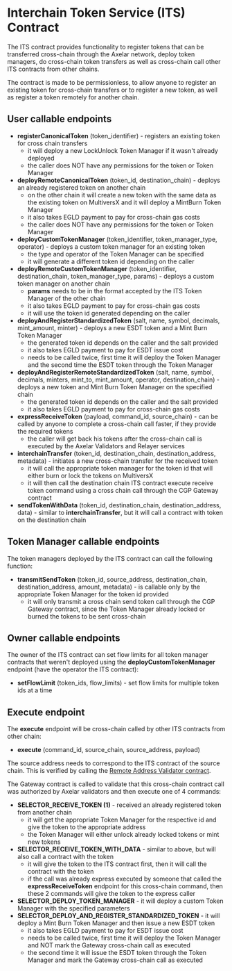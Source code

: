 # Interchain Token Service (ITS) Contract

The ITS contract provides functionality to register tokens that can be transferred cross-chain through the Axelar network,
deploy token managers, do cross-chain token transfers as well as cross-chain call other ITS contracts from other chains.

The contract is made to be permissionless, to allow anyone to register an existing token for cross-chain transfers or to register
a new token, as well as register a token remotely for another chain.

## User callable endpoints
- **registerCanonicalToken** (token_identifier) - registers an existing token for cross chain transfers
  - it will deploy a new LockUnlock Token Manager if it wasn't already deployed
  - the caller does NOT have any permissions for the token or Token Manager
- **deployRemoteCanonicalToken** (token_id, destination_chain) - deploys an already registered token on another chain
  - on the other chain it will create a new token with the same data as the existing token on MultiversX and it will deploy a MintBurn Token Manager
  - it also takes EGLD payment to pay for cross-chain gas costs
  - the caller does NOT have any permissions for the token or Token Manager
- **deployCustomTokenManager** (token_identifier, token_manager_type, operator) - deploys a custom token manager for an existing token
  - the type and operator of the Token Manager can be specified
  - it will generate a different token id depending on the caller
- **deployRemoteCustomTokenManager** (token_identifier, destination_chain, token_manager_type, params) - deploys a custom token manager on another chain
  - **params** needs to be in the format accepted by the ITS Token Manager of the other chain
  - it also takes EGLD payment to pay for cross-chain gas costs
  - it will use the token id generated depending on the caller
- **deployAndRegisterStandardizedToken** (salt, name, symbol, decimals, mint_amount, minter) - deploys a new ESDT token and a Mint Burn Token Manager
  - the generated token id depends on the caller and the salt provided
  - it also takes EGLD payment to pay for ESDT issue cost
  - needs to be called twice, first time it will deploy the Token Manager and the second time the ESDT token through the Token Manager
- **deployAndRegisterRemoteStandardizedToken** (salt, name, symbol, decimals, minters, mint_to, mint_amount, operator, destination_chain) - deploys a new token and Mint Burn Token Manager on the specified chain
  - the generated token id depends on the caller and the salt provided
  - it also takes EGLD payment to pay for cross-chain gas costs
- **expressReceiveToken** (payload, command_id, source_chain) - can be called by anyone to complete a cross-chain call faster, if they provide the required tokens
  - the caller will get back his tokens after the cross-chain call is executed by the Axelar Validators and Relayer services
- **interchainTransfer** (token_id, destination_chain, destination_address, metadata) - initiates a new cross-chain transfer for the received token
  - it will call the appropriate token manager for the token id that will either burn or lock the tokens on MultiversX
  - it will then call the destination chain ITS contract execute receive token command using a cross chain call through the CGP Gateway contract
- **sendTokenWithData** (token_id, destination_chain, destination_address, data) - similar to **interchainTransfer**, but it will call a contract with token on the destination chain

## Token Manager callable endpoints
The token managers deployed by the ITS contract can call the following function:
- **transmitSendToken** (token_id, source_address, destination_chain, destination_address, amount, metadata) - is callable only by the appropriate Token Manager for the token id provided
  - it will only transmit a cross chain send token call through the CGP Gateway contract, since the Token Manager already locked or burned the tokens to be sent cross-chain

## Owner callable endpoints
The owner of the ITS contract can set flow limits for all token manager contracts that weren't deployed using the **deployCustomTokenManager** endpoint (have the operator the ITS contract):
- **setFlowLimit** (token_ids, flow_limits) - set flow limits for multiple token ids at a time

## Execute endpoint

The **execute** endpoint will be cross-chain called by other ITS contracts from other chain:
- **execute** (command_id, source_chain, source_address, payload)

The source address needs to correspond to the ITS contract of the source chain. This is verified by calling the [Remote Address Validator contract](../remote-address-validator).

The Gateway contract is called to validate that this cross-chain contract call was authorized by Axelar validators and then execute one of 4 commands:
- **SELECTOR_RECEIVE_TOKEN (1)** - received an already registered token from another chain
  - it will get the appropriate Token Manager for the respective id and give the token to the appropriate address
  - the Token Manager will either unlock already locked tokens or mint new tokens
- **SELECTOR_RECEIVE_TOKEN_WITH_DATA** - similar to above, but will also call a contract with the token
  - it will give the token to the ITS contract first, then it will call the contract with the token 
  - if the call was already express executed by someone that called the **expressReceiveToken** endpoint for this cross-chain command,
  then these 2 commands will give the token to the express caller
- **SELECTOR_DEPLOY_TOKEN_MANAGER** - it will deploy a custom Token Manager with the specified parameters
- **SELECTOR_DEPLOY_AND_REGISTER_STANDARDIZED_TOKEN** - it will deploy a Mint Burn Token Manager and then issue a new ESDT token
  - it also takes EGLD payment to pay for ESDT issue cost
  - needs to be called twice, first time it will deploy the Token Manager and NOT mark the Gateway cross-chain call as executed
  - the second time it will issue the ESDT token through the Token Manager and mark the Gateway cross-chain call as executed

